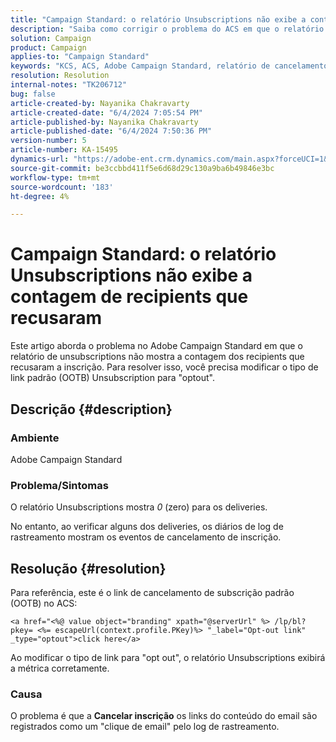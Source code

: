 ```yaml
---
title: "Campaign Standard: o relatório Unsubscriptions não exibe a contagem de recipients que optaram por não participar"
description: "Saiba como corrigir o problema do ACS em que o relatório de unsubscriptions é exibido como 0 (zero) para os deliveries. Modifique o tipo de link para opt out."
solution: Campaign
product: Campaign
applies-to: "Campaign Standard"
keywords: "KCS, ACS, Adobe Campaign Standard, relatório de cancelamentos de assinatura, evento de rastreamento de recusa, recipients, OOTB"
resolution: Resolution
internal-notes: "TK206712"
bug: false
article-created-by: Nayanika Chakravarty
article-created-date: "6/4/2024 7:05:54 PM"
article-published-by: Nayanika Chakravarty
article-published-date: "6/4/2024 7:50:36 PM"
version-number: 5
article-number: KA-15495
dynamics-url: "https://adobe-ent.crm.dynamics.com/main.aspx?forceUCI=1&pagetype=entityrecord&etn=knowledgearticle&id=68f31c70-a522-ef11-840a-002248092444"
source-git-commit: be3ccbbd411f5e6d68d29c130a9ba6b49846e3bc
workflow-type: tm+mt
source-wordcount: '183'
ht-degree: 4%

---
```


# Campaign Standard: o relatório Unsubscriptions não exibe a contagem de recipients que recusaram


Este artigo aborda o problema no Adobe Campaign Standard em que o relatório de unsubscriptions não mostra a contagem dos recipients que recusaram a inscrição. Para resolver isso, você precisa modificar o tipo de link padrão (OOTB) Unsubscription para &quot;optout&quot;.

## Descrição {#description}


### <b>Ambiente</b>

Adobe Campaign Standard

### <b>Problema/Sintomas</b>

O relatório Unsubscriptions mostra *0* (zero) para os deliveries.

No entanto, ao verificar alguns dos deliveries, os diários de log de rastreamento mostram os eventos de cancelamento de inscrição.


## Resolução {#resolution}


Para referência, este é o link de cancelamento de subscrição padrão (OOTB) no ACS:


```
<a href="<%@ value object="branding" xpath="@serverUrl" %> /lp/bl?pkey= <%= escapeUrl(context.profile.PKey)%> "_label="Opt-out link" _type="optout">click here</a>
```


Ao modificar o tipo de link para &quot;opt out&quot;, o relatório Unsubscriptions exibirá a métrica corretamente.

### Causa

O problema é que a <b>Cancelar inscrição</b> os links do conteúdo do email são registrados como um &quot;clique de email&quot; pelo log de rastreamento.
